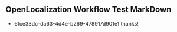 ## OpenLocalization Workflow Test MarkDown
* 6fce33dc-da63-4d4e-b269-478917d901e1 thanks!

<!--HONumber=Aug16_HO4-->


